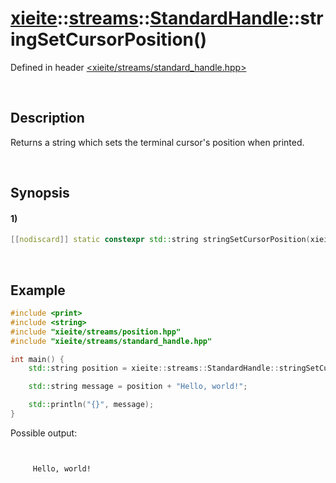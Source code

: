 # [xieite](../../../../../xieite.md)\:\:[streams](../../../../../streams.md)\:\:[StandardHandle](../../../standard_handle.md)\:\:stringSetCursorPosition\(\)
Defined in header [<xieite/streams/standard_handle.hpp>](../../../../../../include/xieite/streams/standard_handle.hpp)

&nbsp;

## Description
Returns a string which sets the terminal cursor's position when printed.

&nbsp;

## Synopsis
#### 1)
```cpp
[[nodiscard]] static constexpr std::string stringSetCursorPosition(xieite::streams::Position position) noexcept;
```

&nbsp;

## Example
```cpp
#include <print>
#include <string>
#include "xieite/streams/position.hpp"
#include "xieite/streams/standard_handle.hpp"

int main() {
    std::string position = xieite::streams::StandardHandle::stringSetCursorPosition(xieite::streams::Position(2, 5));

    std::string message = position + "Hello, world!";

    std::println("{}", message);
}
```
Possible output:
```


     Hello, world!
```
